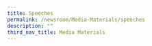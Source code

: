 ```yaml
---
title: Speeches
permalink: /newsroom/Media-Materials/speeches
description: ""
third_nav_title: Media Materials
---
```

